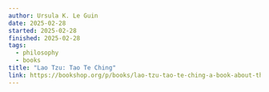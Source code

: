 ```yaml
---
author: Ursula K. Le Guin
date: 2025-02-28
started: 2025-02-28
finished: 2025-02-28
tags:
  - philosophy
  - books
title: "Lao Tzu: Tao Te Ching"
link: https://bookshop.org/p/books/lao-tzu-tao-te-ching-a-book-about-the-way-and-the-power-of-the-way-ursula-k-le-guin/9765206
---
```

